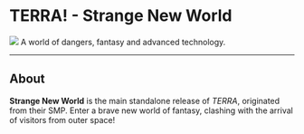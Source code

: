 # TERRA! - Strange New World
![](https://cdn.discordapp.com/attachments/713810307469803520/1198652501461835897/creative_galore_logo.png?ex=669f2562&is=669dd3e2&hm=d6a4af51455daad5ffc4b96ec10ad495d48731138602260dedd267c5fbecdf5f&)
A world of dangers, fantasy and advanced technology.

<hr/>

## About
**Strange New World** is the main standalone release of *TERRA*, originated from their SMP. Enter a brave new world of fantasy, clashing with the arrival of visitors from outer space!

